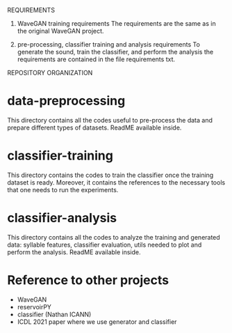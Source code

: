 REQUIREMENTS
1) WaveGAN training requirements
The requirements are the same as in the original WaveGAN project.

2) pre-processing, classifier training and analysis requirements
To generate the sound, train the classifier, and perform the analysis the requirements are contained in the file requirements txt.



REPOSITORY ORGANIZATION
# data-preprocessing
This directory contains all the codes useful to pre-process the data and prepare different types of datasets. ReadME available inside.

# classifier-training
This directory contains the codes to train the classifier once the training dataset is ready. Moreover, it contains the references to the necessary tools that one needs to run the experiments.

# classifier-analysis
This directory contains all the codes to analyze the training and generated data: syllable features, classifier evaluation, utils needed to plot and perform the analysis. ReadME available inside.

# Reference to other projects
- WaveGAN
- reservoirPY
- classifier (Nathan ICANN)
- ICDL 2021 paper where we use generator and classifier